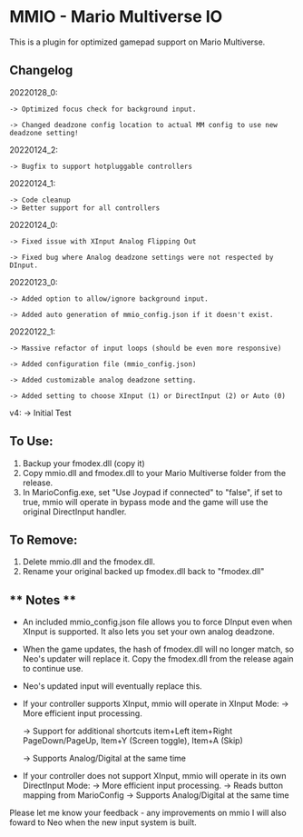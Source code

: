 # MMIO - Mario Multiverse IO

This is a plugin for optimized gamepad support on Mario Multiverse.

## Changelog
20220128_0:

	-> Optimized focus check for background input.
	
	-> Changed deadzone config location to actual MM config to use new deadzone setting!
	
20220124_2:

	-> Bugfix to support hotpluggable controllers

20220124_1:

	-> Code cleanup
	-> Better support for all controllers
	
20220124_0:

	-> Fixed issue with XInput Analog Flipping Out
	
	-> Fixed bug where Analog deadzone settings were not respected by DInput.

20220123_0:

	-> Added option to allow/ignore background input.
	
	-> Added auto generation of mmio_config.json if it doesn't exist.
	

20220122_1:

	-> Massive refactor of input loops (should be even more responsive)
	
	-> Added configuration file (mmio_config.json)
	
	-> Added customizable analog deadzone setting.
	
	-> Added setting to choose XInput (1) or DirectInput (2) or Auto (0)
	
	
v4:
	-> Initial Test 

## To Use:
1. Backup your fmodex.dll (copy it)
2. Copy mmio.dll and fmodex.dll to your Mario Multiverse folder from the release.
3. In MarioConfig.exe, set "Use Joypad if connected" to "false", if set to true, mmio will operate in bypass mode and the game will use the original DirectInput handler.

## To Remove:
1. Delete mmio.dll and the fmodex.dll.
2. Rename your original backed up fmodex.dll back to "fmodex.dll"


## ** Notes **

- An included mmio_config.json file allows you to force DInput even when XInput is supported. It also lets you set your own analog deadzone.


- When the game updates, the hash of fmodex.dll will no longer match, so Neo's updater will replace it. Copy the fmodex.dll from the release again to continue use.

- Neo's updated input will eventually replace this.

- If your controller supports XInput, mmio will operate in XInput Mode:
	-> More efficient input processing.
	
	-> Support for additional shortcuts item+Left item+Right PageDown/PageUp, Item+Y (Screen toggle), Item+A (Skip)
	
	-> Supports Analog/Digital at the same time
	
	
- If your controller does not support XInput, mmio will operate in its own DirectInput Mode:
	-> More efficient input processing.
	-> Reads button mapping from MarioConfig
	-> Supports Analog/Digital at the same time

Please let me know your feedback - any improvements on mmio I will also foward to Neo when the new input system is built.
